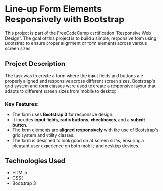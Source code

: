 # Line-up Form Elements Responsively with Bootstrap

This project is part of the FreeCodeCamp certification "Responsive Web Design". The goal of this project is to build a simple, responsive form using Bootstrap to ensure proper alignment of form elements across various screen sizes.

## Project Description

The task was to create a form where the input fields and buttons are properly aligned and responsive across different screen sizes. Bootstrap's grid system and form classes were used to create a responsive layout that adapts to different screen sizes from mobile to desktop.

### Key Features:

- The form uses **Bootstrap 3** for responsive design.
- It includes **input fields**, **radio buttons**, **checkboxes**, and a **submit button**.
- The form elements are **aligned responsively** with the use of Bootstrap's grid system and utility classes.
- The form is designed to look good on all screen sizes, ensuring a pleasant user experience on both mobile and desktop devices.

## Technologies Used

- HTML5
- CSS3
- Bootstrap 3